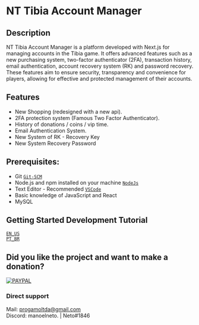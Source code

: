 # NT Tibia Account Manager

## Description
NT Tibia Account Manager is a platform developed with Next.js for managing accounts in the Tibia game. 
It offers advanced features such as a new purchasing system, two-factor authenticator (2FA), transaction history, email authentication, account recovery system (RK) and password recovery. These features aim to ensure security, transparency and convenience for players, allowing for effective and protected management of their accounts.


## Features
- New Shopping (redesigned with a new api).
- 2FA protection system (Famous Two Factor Authenticator).
- History of donations / coins / vip time.
- Email Authentication System.
- New System of RK - Recovery Key
- New System Recovery Password

## Prerequisites:
- Git [`Git-SCM`](https://git-scm.com/downloads)  
- Node.js and npm installed on your machine [`NodeJs`](https://nodejs.org/en/download/current)  
- Text Editor - Recommended [`VSCode`](https://code.visualstudio.com/)
- Basic knowledge of JavaScript and React
- MySQL

## Getting Started Development Tutorial
[`EN_US`](./tutorial-en_US.md)</br>
[`PT_BR`](./tutorial-pt_BR.md)


## Did you like the project and want to make a donation?
[![PAYPAL](https://viatesting.files.wordpress.com/2020/03/paypal-donate-button.png 'PayPal')](https://www.paypal.com/donate/?business=QY9D9NP8GR7XW&no_recurring=0&item_name=Para+ajuda&currency_code=BRL)

### Direct support
Mail: progamoltda@gmail.com</br>
Discord: manoelneto. | Neto#1846